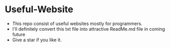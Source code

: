 # Useful-Website
- This repo consist of useful websites mostly for programmers.
- I'll definitely convert this txt file into attractive ReadMe.md file in coming future 
- Give a star if you like it.
